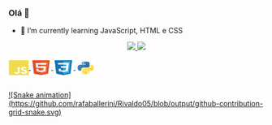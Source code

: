 ### Olá 👋

<!--
**Rivaldo05/Rivaldo05** is a ✨ _special_ ✨ repository because its `README.md` (this file) appears on your GitHub profile.

Here are some ideas to get you started:

- 🔭 I’m currently working on ...
- 🌱 I’m currently learning ...
- 👯 I’m looking to collaborate on ...
- 🤔 I’m looking for help with ...
- 💬 Ask me about ...
- 📫 How to reach me: ...
- 😄 Pronouns: ...
- ⚡ Fun fact: ...
-->

- 🌱 I’m currently learning JavaScript, HTML e CSS

<div align="center">
  <a href="https://github.com/Rivaldo05">
    <!--Mostrar imagens... informações vindas do: https://github.com/anuraghazra/github-readme-stats-->
  <img height="180em" src="https://github-readme-stats.vercel.app/api?username=Rivaldo05&show_icons=true&theme=dracula&include_all_commits=true&count_private=true"/>
  <img height="180em" src="https://github-readme-stats.vercel.app/api/top-langs/?username=Rivaldo05&layout=compact&langs_count=7&theme=dracula"/>
</div>
  
  <div style="display: inline_block"><br>
  <img align="center" alt="-JavaScript" height="30" width="40" src="https://raw.githubusercontent.com/devicons/devicon/master/icons/javascript/javascript-plain.svg">
  <img align="center" alt="-HTML" height="30" width="40" src="https://raw.githubusercontent.com/devicons/devicon/master/icons/html5/html5-original.svg">
  <img align="center" alt="-CSS" height="30" width="40" src="https://raw.githubusercontent.com/devicons/devicon/master/icons/css3/css3-original.svg">
  <img align="center" alt="-Python" height="30" width="40" src="https://raw.githubusercontent.com/devicons/devicon/master/icons/python/python-original.svg">
  
</div>
  
  ##
  
  <div>
    ![Snake animation](https://github.com/rafaballerini/Rivaldo05/blob/output/github-contribution-grid-snake.svg)
  </div>
